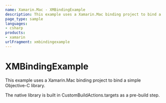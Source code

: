 ```yaml
---
name: Xamarin.Mac - XMBindingExample
description: This example uses a Xamarin.Mac binding project to bind a simple Objective-C library. The native library is built in CustomBuildActions.targets as...
page_type: sample
languages:
- csharp
products:
- xamarin
urlFragment: xmbindingexample
---
```

# XMBindingExample

This example uses a Xamarin.Mac binding project to bind a simple Objective-C library.

The native library is built in CustomBuildActions.targets as a pre-build step.
